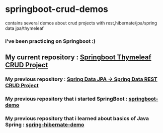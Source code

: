 # springboot-crud-demos
contains several demos about crud projects with rest,hibernate/jpa/spring data jpa/thymeleaf

### i've been practicing on Springboot :) 


## My current repository : <a href="https://github.com/kmlisler/springboot-thymeleafdemo" target="_blank"> Springboot Thymeleaf CRUD Project </a>

### My previous repository : <a href="https://github.com/kmlisler/springboot-springdata-jpa-cruddemo" target="_blank"> Spring Data JPA -> Spring Data REST CRUD Project </a>

### My previous repository that i started SpringBoot : <a href="https://github.com/kmlisler/springboot-demo " target="_blank"> springboot-demo </a>

### My previous repository that i learned about basics of Java Spring : <a href="https://github.com/kmlisler/spring-hibernate-demo" target="_blank"> spring-hibernate-demo </a>
